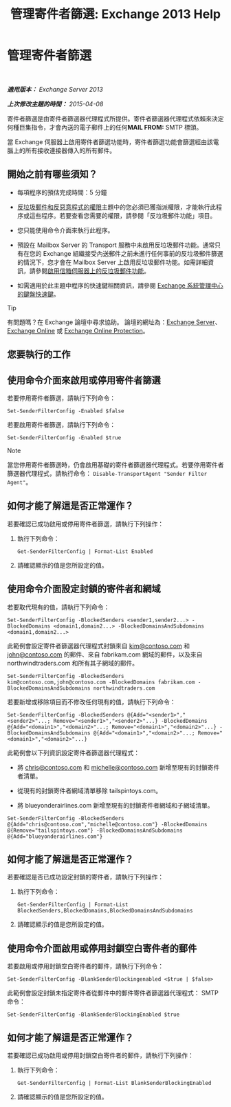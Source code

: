 ﻿---
title: '管理寄件者篩選: Exchange 2013 Help'
TOCTitle: 管理寄件者篩選
ms:assetid: a7f4b3e1-2970-45ad-911e-a9f46d880d3d
ms:mtpsurl: https://technet.microsoft.com/zh-tw/library/Bb124087(v=EXCHG.150)
ms:contentKeyID: 50473893
ms.date: 05/21/2018
mtps_version: v=EXCHG.150
ms.translationtype: MT
---

# 管理寄件者篩選

 

_**適用版本：** Exchange Server 2013_

_**上次修改主題的時間：** 2015-04-08_

寄件者篩選是由寄件者篩選器代理程式所提供。寄件者篩選器代理程式依賴來決定何種巨集指令，才會內送的電子郵件上的任何**MAIL FROM:**  SMTP 標頭。

當 Exchange 伺服器上啟用寄件者篩選功能時，寄件者篩選功能會篩選經由該電腦上的所有接收連接器傳入的所有郵件。

## 開始之前有哪些須知？

  - 每項程序的預估完成時間：5 分鐘

  - [反垃圾郵件和反惡意程式的權限](anti-spam-and-anti-malware-permissions-exchange-2013-help.md)主題中的您必須已獲指派權限，才能執行此程序或這些程序。若要查看您需要的權限，請參閱「反垃圾郵件功能」項目。

  - 您只能使用命令介面來執行此程序。

  - 預設在 Mailbox Server 的 Transport 服務中未啟用反垃圾郵件功能。通常只有在您的 Exchange 組織接受內送郵件之前未進行任何事前的反垃圾郵件篩選的情況下，您才會在 Mailbox Server 上啟用反垃圾郵件功能。如需詳細資訊，請參閱[啟用信箱伺服器上的反垃圾郵件功能](enable-anti-spam-functionality-on-mailbox-servers-exchange-2013-help.md)。

  - 如需適用於此主題中程序的快速鍵相關資訊，請參閱 [Exchange 系統管理中心的鍵盤快速鍵](keyboard-shortcuts-in-the-exchange-admin-center-exchange-online-protection-help.md)。


> [!TIP]  
> 有問題嗎？在 Exchange 論壇中尋求協助。 論壇的網址為：<a href="https://go.microsoft.com/fwlink/p/?linkid=60612">Exchange Server</a>、 <a href="https://go.microsoft.com/fwlink/p/?linkid=267542">Exchange Online</a> 或 <a href="https://go.microsoft.com/fwlink/p/?linkid=285351">Exchange Online Protection</a>。




## 您要執行的工作

## 使用命令介面來啟用或停用寄件者篩選

若要停用寄件者篩選，請執行下列命令：

    Set-SenderFilterConfig -Enabled $false

若要啟用寄件者篩選，請執行下列命令：

    Set-SenderFilterConfig -Enabled $true


> [!NOTE]  
> 當您停用寄件者篩選時，仍會啟用基礎的寄件者篩選器代理程式。若要停用寄件者篩選器代理程式，請執行命令： <code>Disable-TransportAgent &quot;Sender Filter Agent&quot;</code>。




## 如何才能了解這是否正常運作？

若要確認已成功啟用或停用寄件者篩選，請執行下列操作：

1.  執行下列命令：
    
        Get-SenderFilterConfig | Format-List Enabled

2.  請確認顯示的值是您所設定的值。

## 使用命令介面設定封鎖的寄件者和網域

若要取代現有的值，請執行下列命令：

    Set-SenderFilterConfig -BlockedSenders <sender1,sender2...> -BlockedDomains <domain1,domain2...> -BlockedDomainsAndSubdomains <domain1,domain2...>

此範例會設定寄件者篩選器代理程式封鎖來自 kim@contoso.com 和 john@contoso.com 的郵件、來自 fabrikam.com 網域的郵件，以及來自 northwindtraders.com 和所有其子網域的郵件。

    Set-SenderFilterConfig -BlockedSenders kim@contoso.com,john@contoso.com -BlockedDomains fabrikam.com -BlockedDomainsAndSubdomains northwindtraders.com

若要新增或移除項目而不修改任何現有的值，請執行下列命令：

    Set-SenderFilterConfig -BlockedSenders @{Add="<sender1>","<sender2>"...; Remove="<sender1>","<sender2>"...} -BlockedDomains @{Add="<domain1>","<domain2>"...; Remove="<domain1>","<domain2>"...} -BlockedDomainsAndSubdomains @{Add="<domain1>","<domain2>"...; Remove="<domain1>","<domain2>"...}

此範例會以下列資訊設定寄件者篩選器代理程式：

  - 將 chris@contoso.com 和 michelle@contoso.com 新增至現有的封鎖寄件者清單。

  - 從現有的封鎖寄件者網域清單移除 tailspintoys.com。

  - 將 blueyonderairlines.com 新增至現有的封鎖寄件者網域和子網域清單。

<!-- end list -->

    Set-SenderFilterConfig -BlockedSenders @{Add="chris@contoso.com","michelle@contoso.com"} -BlockedDomains @{Remove="tailspintoys.com"} -BlockedDomainsAndSubdomains @{Add="blueyonderairlines.com"}

## 如何才能了解這是否正常運作？

若要確認是否已成功設定封鎖的寄件者，請執行下列操作：

1.  執行下列命令：
    
        Get-SenderFilterConfig | Format-List BlockedSenders,BlockedDomains,BlockedDomainsAndSubdomains

2.  請確認顯示的值是您所設定的值。

## 使用命令介面啟用或停用封鎖空白寄件者的郵件

若要啟用或停用封鎖空白寄件者的郵件，請執行下列命令：

    Set-SenderFilterConfig -BlankSenderBlockingenabled <$true | $false>

此範例會設定封鎖未指定寄件者從郵件中的郵件寄件者篩選器代理程式： SMTP 命令：

    Set-SenderFilterConfig -BlankSenderBlockingEnabled $true

## 如何才能了解這是否正常運作？

若要確認已成功啟用或停用封鎖空白寄件者的郵件，請執行下列操作：

1.  執行下列命令：
    
        Get-SenderFilterConfig | Format-List BlankSenderBlockingEnabled

2.  請確認顯示的值是您所設定的值。

